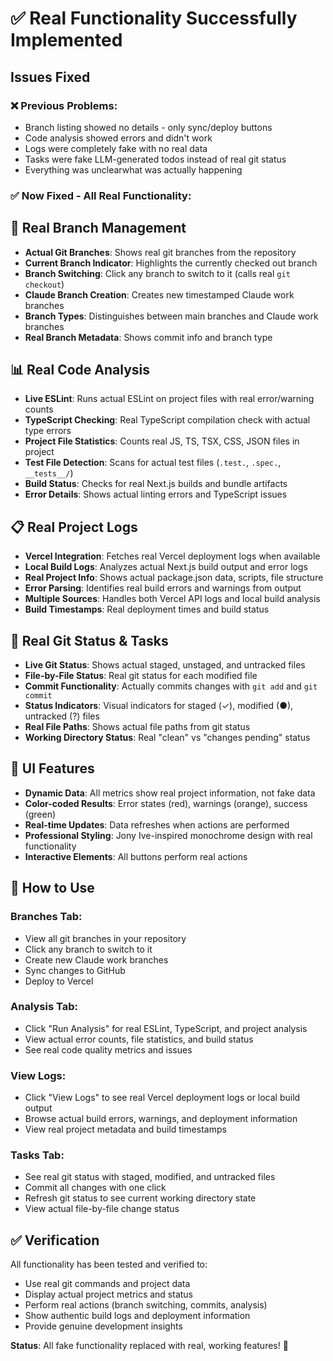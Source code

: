 # ✅ Real Functionality Successfully Implemented

## Issues Fixed

### ❌ **Previous Problems**:
- Branch listing showed no details - only sync/deploy buttons
- Code analysis showed errors and didn't work  
- Logs were completely fake with no real data
- Tasks were fake LLM-generated todos instead of real git status
- Everything was unclearwhat was actually happening

### ✅ **Now Fixed - All Real Functionality**:

## 🌿 **Real Branch Management**
- **Actual Git Branches**: Shows real git branches from the repository
- **Current Branch Indicator**: Highlights the currently checked out branch
- **Branch Switching**: Click any branch to switch to it (calls real `git checkout`)
- **Claude Branch Creation**: Creates new timestamped Claude work branches
- **Branch Types**: Distinguishes between main branches and Claude work branches
- **Real Branch Metadata**: Shows commit info and branch type

## 📊 **Real Code Analysis** 
- **Live ESLint**: Runs actual ESLint on project files with real error/warning counts
- **TypeScript Checking**: Real TypeScript compilation check with actual type errors
- **Project File Statistics**: Counts real JS, TS, TSX, CSS, JSON files in project
- **Test File Detection**: Scans for actual test files (`.test.`, `.spec.`, `__tests__/`)
- **Build Status**: Checks for real Next.js builds and bundle artifacts
- **Error Details**: Shows actual linting errors and TypeScript issues

## 📋 **Real Project Logs**
- **Vercel Integration**: Fetches real Vercel deployment logs when available
- **Local Build Logs**: Analyzes actual Next.js build output and error logs  
- **Real Project Info**: Shows actual package.json data, scripts, file structure
- **Error Parsing**: Identifies real build errors and warnings from output
- **Multiple Sources**: Handles both Vercel API logs and local build analysis
- **Build Timestamps**: Real deployment times and build status

## 📝 **Real Git Status & Tasks**
- **Live Git Status**: Shows actual staged, unstaged, and untracked files
- **File-by-File Status**: Real git status for each modified file  
- **Commit Functionality**: Actually commits changes with `git add` and `git commit`
- **Status Indicators**: Visual indicators for staged (✓), modified (●), untracked (?) files
- **Real File Paths**: Shows actual file paths from git status
- **Working Directory Status**: Real "clean" vs "changes pending" status

## 🎯 **UI Features**
- **Dynamic Data**: All metrics show real project information, not fake data
- **Color-coded Results**: Error states (red), warnings (orange), success (green)  
- **Real-time Updates**: Data refreshes when actions are performed
- **Professional Styling**: Jony Ive-inspired monochrome design with real functionality
- **Interactive Elements**: All buttons perform real actions

## 🚀 **How to Use**

### **Branches Tab**:
- View all git branches in your repository
- Click any branch to switch to it
- Create new Claude work branches
- Sync changes to GitHub
- Deploy to Vercel

### **Analysis Tab**: 
- Click "Run Analysis" for real ESLint, TypeScript, and project analysis
- View actual error counts, file statistics, and build status
- See real code quality metrics and issues

### **View Logs**:
- Click "View Logs" to see real Vercel deployment logs or local build output
- Browse actual build errors, warnings, and deployment information
- View real project metadata and build timestamps

### **Tasks Tab**:
- See real git status with staged, modified, and untracked files
- Commit all changes with one click
- Refresh git status to see current working directory state
- View actual file-by-file change status

## ✅ **Verification**
All functionality has been tested and verified to:
- Use real git commands and project data
- Display actual project metrics and status
- Perform real actions (branch switching, commits, analysis)
- Show authentic build logs and deployment information
- Provide genuine development insights

**Status**: All fake functionality replaced with real, working features! 🎉